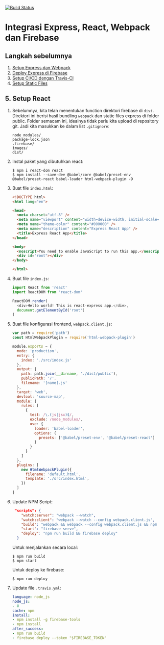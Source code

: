 [![Build Status](https://travis-ci.org/ynwd/express-react.svg?branch=master)](https://travis-ci.org/ynwd/express-react)

# Integrasi Express, React, Webpack dan Firebase

## Langkah sebelumnya
1. [Setup Express dan Webpack](https://github.com/ynwd/express-react/tree/setup-express)
2. [Deploy Express di Firebase](https://github.com/ynwd/express-react/tree/setup-firebase)
3. [Setup CI/CD dengan Travis-CI](https://github.com/ynwd/express-react/tree/setup-travis)
4. [Setup Static Files](https://github.com/ynwd/express-react/tree/setup-static-files)

## 5. Setup React

1. Sebelumnya, kita telah menentukan function direktori firebase di `dist`. 
    Direktori ini berisi hasil bundling `webpack` dan static files express di folder public. Folder semacam ini, idealnya tidak perlu kita upload di repository git. Jadi kita masukkan ke dalam list `.gitignore`:
    ```git
    node_modules/
    package-lock.json
    .firebase/
    images/
    dist/
    ```

2. Instal paket yang dibutuhkan react:
   ```
   $ npm i react-dom react 
   $ npm install --save-dev @babel/core @babel/preset-env @babel/preset-react babel-loader html-webpack-plugin -D
   ```

3. Buat file `index.html`:
    ```html
    <!DOCTYPE html>
    <html lang="en">

    <head>
      <meta charset="utf-8" />
      <meta name="viewport" content="width=device-width, initial-scale=1" />
      <meta name="theme-color" content="#000000" />
      <meta name="description" content="Express React App" />
      <title>Express React App</title>
    </head>

    <body>
      <noscript>You need to enable JavaScript to run this app.</noscript>
      <div id="root"></div>
    </body>

    </html>
    ```
4. Buat file `index.js`:
    ```js
    import React from 'react'
    import ReactDOM from 'react-dom'

    ReactDOM.render(
      <div>Hello world! This is react-express app.</div>,
      document.getElementById('root')
    )
    ```
5. Buat file konfigurasi frontend, `webpack.client.js`:
    ```js
    var path = require('path')
    const HtmlWebpackPlugin = require('html-webpack-plugin')

    module.exports = {
      mode: 'production',
      entry: {
        index: './src/index.js'
      },
      output: {
        path: path.join(__dirname, './dist/public'),
        publicPath: '/',
        filename: '[name].js'
      },
      target: 'web',
      devtool: 'source-map',
      module: {
        rules: [
          {
            test: /\.(js|jsx)$/,
            exclude: /node_modules/,
            use: {
              loader: 'babel-loader',
              options: {
                presets: ['@babel/preset-env', '@babel/preset-react']
              }
            }
          }
        ]
      },
      plugins: [
        new HtmlWebpackPlugin({
          filename: 'default.html',
          template: './src/index.html',
        })
      ]
    }
    ```
6. Update NPM Script:
    ```json
     "scripts": {
        "watch:server": "webpack --watch",
        "watch:client": "webpack --watch --config webpack.client.js",
        "build": "webpack && webpack --config webpack.client.js && npm install --prefix dist",
        "start": "firebase serve",
        "deploy": "npm run build && firebase deploy"
      }
    ```
    Untuk menjalankan secara local:
    ```
    $ npm run build
    $ npm start
    ```
    Untuk deploy ke firebase:
    ```
    $ npm run deploy
    ```
7. Update file `.travis.yml`:
    ```yml
    language: node_js
    node_js:
    - 8
    cache: npm
    install:
    - npm install -g firebase-tools
    - npm install
    after_success:
    - npm run build 
    - firebase deploy --token "$FIREBASE_TOKEN"
    ```
